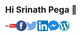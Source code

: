 # Hi Srinath Pega 👋 

<a href="https://youtube.com/SrinathPegaCRM">
  <img align="left" alt="Srinath Pega" width="35px" src="https://github.com/SrinathPegaCRM/SrinathPegaCRM/blob/main/Images/youtube.svg" />
</a><a href="https://facebook.com/SrinathPega"><img align="left" alt="Srinath Pega" width="35px" src="https://github.com/SrinathPegaCRM/SrinathPegaCRM/blob/main/Images/facebook.svg" />
</a>
<a href="https://twitter.com/SrinathPega">
  <img align="left" alt="Srinath Pega | Twitter" width="35px" src="https://github.com/SrinathPegaCRM/SrinathPegaCRM/blob/main/Images/twitter.svg" />
</a>
<a href="https://www.linkedin.com/in/srinathpega/">
  <img align="left" alt="Srinath Pega's Linkedin" width="35px" src="https://github.com/SrinathPegaCRM/SrinathPegaCRM/blob/main/Images/linkedin.svg" />
</a>
<a href="https://www.linkedin.com/in/srinathpega/">
  <img align="left" alt="Srinath Pega's Linkedin" width="35px" src="https://github.com/SrinathPegaCRM/SrinathPegaCRM/blob/main/Images/messenger.svg" />
</a>
<a href="https://www.linkedin.com/in/srinathpega/">
  <img align="left" alt="Srinath Pega's Linkedin" width="35px" src="https://github.com/SrinathPegaCRM/SrinathPegaCRM/blob/main/Images/wordpress.svg" />
</a>



<!--
**SrinathPegaCRM/SrinathPegaCRM** is a ✨ _special_ ✨ repository because its `README.md` (this file) appears on your GitHub profile.
![](https://visitor-badge.glitch.me/badge?page_id=srinathpegacrm.srinathpegacrm)

Here are some ideas to get you started:

- 🔭 I’m currently working on ...
- 🌱 I’m currently learning ...
- 👯 I’m looking to collaborate on ...
- 🤔 I’m looking for help with ...
- 💬 Ask me about ...
- 📫 How to reach me: ...
- 😄 Pronouns: ...
- ⚡ Fun fact: ...
-->
